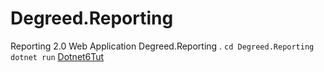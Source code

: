 # Degreed.Reporting 
Reporting 2.0 Web Application Degreed.Reporting 
. 
`cd Degreed.Reporting` 
`dotnet run` 
[Dotnet6Tut](https://www.youtube.com/watch?v=vdhFw1VSowg) 
